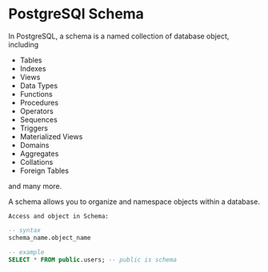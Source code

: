 # PostgreSQl Schema

In PostgreSQL, a schema is a named collection of database object, including

- Tables
- Indexes
- Views
- Data Types
- Functions
- Procedures
- Operators
- Sequences
- Triggers
- Materialized Views
- Domains
- Aggregates
- Collations
- Foreign Tables

and many more.

A schema allows you to organize and namespace objects within a database.

`Access and object in Schema:`

```sql
-- syntax
schema_name.object_name

-- example
SELECT * FROM public.users; -- public is schema
```
